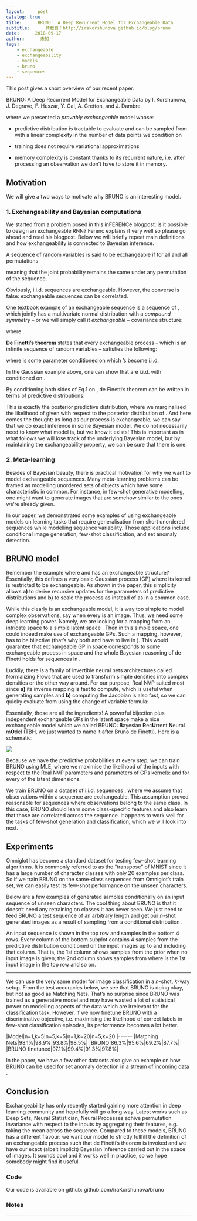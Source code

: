 ```yaml
---
layout:     post
catalog: true
title:      BRUNO： A Deep Recurrent Model for Exchangeable Data
subtitle:      转载自：http://irakorshunova.github.io/blog/bruno
date:      2018-09-17
author:      未知
tags:
    - exchangeable
    - exchangeability
    - models
    - bruno
    - sequences
---
```


This post gives a short overview of our recent paper:

BRUNO: A Deep Recurrent Model for Exchangeable Data by I. Korshunova, J. Degrave, F. Huszár, Y. Gal, A. Gretton, and J. Dambre

where we presented a *provably exchangeable* model whose:

- predictive distribution is tractable to evaluate and can be sampled from with a linear complexity in the number of data points we condition on

- training does not require variational approximations

- memory complexity is constant thanks to its recurrent nature, i.e. after processing an observation we don’t have to store it in memory.


## Motivation

We will give a two ways to motivate why BRUNO is an interesting model.

### 1. Exchangeability and Bayesian computations

We started from a problem posed in this inFERENCe blogpost: is it possible to design an exchangeable RNN? Ferenc explains it very well so please go ahead and read his blogpost. Below we will briefly repeat main definitions and how exchangeability is connected to Bayesian inference.

A sequence of random variables is said to be exchangeable if for all and all permutations 

meaning that the joint probability remains the same under any permutation of the sequence. 

Obviously, i.i.d. sequences are exchangeable. However, the converse is false: exchangeable sequences can be correlated.

> 
One textbook example of an exchangeable sequence is a sequence of , which jointly has a multivariate normal distribution with a *compound symmetry* – or we will simply call it *exchangeable* – covariance structure:

where .


**De Finetti’s theorem** states that every exchangeable process – which is an infinite sequence of random variables – satisfies the following:

where is some parameter conditioned on which ’s become i.i.d.

> 
In the Gaussian example above, one can show that are i.i.d. with conditioned on .


By conditioning both sides of Eq.1 on , de Finetti’s theorem can be written in terms of predictive distributions:

This is exactly the posterior predictive distribution, where we marginalised the likelihood of given with respect to the posterior distribution of . And here comes the thought: as long as our process is exchangeable, we can say that we do exact inference in some Bayesian model. We do not necessarily need to know what model is, but we know it exists! This is important as in what follows we will lose track of the underlying Bayesian model, but by maintaining the exchangeability property, we can be sure that there is one.

### 2. Meta-learning

Besides of Bayesian beauty, there is practical motivation for why we want to model exchangeable sequences. Many meta-learning problems can be framed as modelling unordered sets of objects which have some characteristic in common. For instance, in few-shot generative modelling, one might want to generate images that are somehow similar to the ones we’re already given.

In our paper, we demonstrated some examples of using exchangeable models on learning tasks that require generalisation from short unordered sequences while modelling sequence variability. Those applications include conditional image generation, few-shot classification, and set anomaly detection.

## BRUNO model

Remember the example where and has an exchangeable structure? Essentially, this defines a very basic Gaussian process (GP) where its kernel is restricted to be exchangeable. As shown in the paper, this simplicity allows **a)** to derive recursive updates for the parameters of predictive distributions and **b)** to scale the process as instead of as in a common case.

While this clearly is an exchangeable model, it is way too simple to model complex observations, say when every is an image. Thus, we need some deep learning power. Namely, we are looking for a mapping from an intricate space to a simple latent space . Then in this simple space, one could indeed make use of exchangeable GPs. Such a mapping, however, has to be bijective (that’s why both and have to live in ). This would guarantee that exchangeable GP in space corresponds to some exchangeable process in space and the whole Bayesian reasoning of de Finetti holds for sequences in .

Luckily, there is a family of invertible neural nets architectures called Normalizing Flows that are used to transform simple densities into complex densities or the other way around. For our purpose, Real NVP suited most since **a)** its inverse mapping is fast to compute, which is useful when generating samples and **b)** computing the Jacobian is also fast, so we can quicky evaluate from using the change of variable formula:

Essentially, those are all the ingredients! A powerful bijection plus independent exchangeable GPs in the latent space make a nice exchangeable model which we called BRUNO: **B**ayesian **R**ec**U**rrent **N**eural m**O**del (TBH, we just wanted to name it after Bruno de Finetti). Here is a schematic:

![](http://irakorshunova.github.io/img/bruno/schematic_gp.png)


Because we have the predictive probabilities at every step, we can train BRUNO using MLE, where we maximise the likelihood of the inputs with respect to the Real NVP parameters and parameters of GPs kernels: and for every of the latent dimensions.

We train BRUNO on a dataset of i.i.d. sequences , where we assume that observations within a sequence are exchangeable. This assumption proved reasonable for sequences where observations belong to the same class. In this case, BRUNO should learn some class-specific features and also learn that those are correlated across the sequence. It appears to work well for the tasks of few-shot generation and classification, which we will look into next.

## Experiments

Omniglot has become a standard dataset for testing few-shot learning algorithms. It is commonly referred to as the “transpose” of MNIST since it has a large number of character classes with only 20 examples per class. So if we train BRUNO on the same-class sequences from Omniglot’s train set, we can easily test its few-shot performance on the unseen characters.

Below are a few examples of generated samples conditionally on an input sequence of unseen characters. The cool thing about BRUNO is that it doesn’t need any retraining on classes it has never seen. We just need to feed BRUNO a test sequence of an arbitrary length and get our *n*-shot generated images as a result of sampling from a conditional distribution .

An input sequence is shown in the top row and samples in the bottom 4 rows. Every column of the bottom subplot contains 4 samples from the predictive distribution conditioned on the input images up to and including that column. That is, the 1st column shows samples from the prior when no input image is given; the 2nd column shows samples from where is the 1st input image in the top row and so on.

---

We can use the very same model for image classification in a *n*-shot, *k*-way setup. From the test accuracies below, we see that BRUNO is doing okay, but not as good as Matching Nets. That’s no surprise since BRUNO was trained as a generative model and may have wasted a lot of statistical power on modelling aspects of the data which are irrelevant for the classification task. However, if we now finetune BRUNO with a discriminative objective, i.e. maximising the likelihood of correct labels in few-shot classification episodes, its performance becomes a lot better.

|Model|n=1,k=5|n=5,k=5|n=1,k=20|n=5,k=20
|------
|Matching Nets|98.1%|98.9%|93.8%|98.5%|
|BRUNO|86.3%|95.6%|69.2%|87.7%|
|BRUNO finetuned|97.1%|99.4%|91.3%|97.8%|

In the paper, we have a few other datasets also give an example on how BRUNO can be used for set anomaly detection in a stream of incoming data .

## Conclusion

Exchangeability has only recently started gaining more attention in deep learning community and hopefully will go a long way. Latest works such as Deep Sets, Neural Statistician, 
Neural Processes achive permutation invariance with respect to the inputs by aggregating their features, e.g. taking the mean across the sequence. Compared to these models, BRUNO has a different flavour: we want our model to strictly fullfill the definition of an exchangeable process such that de Finetti’s theorem is invoked and we have our exact (albeit implicit) Bayesian inference carried out in the space of images. It sounds cool and it works well in practice, so we hope somebody might find it useful.

### Code

Our code is available on github: github.com/IraKorshunova/bruno

### Notes

---
